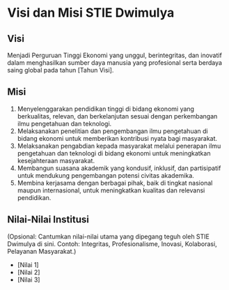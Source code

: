 # Visi dan Misi STIE Dwimulya

## Visi
Menjadi Perguruan Tinggi Ekonomi yang unggul, berintegritas, dan inovatif dalam menghasilkan sumber daya manusia yang profesional serta berdaya saing global pada tahun [Tahun Visi].

## Misi

1.  Menyelenggarakan pendidikan tinggi di bidang ekonomi yang berkualitas, relevan, dan berkelanjutan sesuai dengan perkembangan ilmu pengetahuan dan teknologi.
2.  Melaksanakan penelitian dan pengembangan ilmu pengetahuan di bidang ekonomi untuk memberikan kontribusi nyata bagi masyarakat.
3.  Melaksanakan pengabdian kepada masyarakat melalui penerapan ilmu pengetahuan dan teknologi di bidang ekonomi untuk meningkatkan kesejahteraan masyarakat.
4.  Membangun suasana akademik yang kondusif, inklusif, dan partisipatif untuk mendukung pengembangan potensi civitas akademika.
5.  Membina kerjasama dengan berbagai pihak, baik di tingkat nasional maupun internasional, untuk meningkatkan kualitas dan relevansi pendidikan.

## Nilai-Nilai Institusi

(Opsional: Cantumkan nilai-nilai utama yang dipegang teguh oleh STIE Dwimulya di sini. Contoh: Integritas, Profesionalisme, Inovasi, Kolaborasi, Pelayanan Masyarakat.)

- [Nilai 1]
- [Nilai 2]
- [Nilai 3]